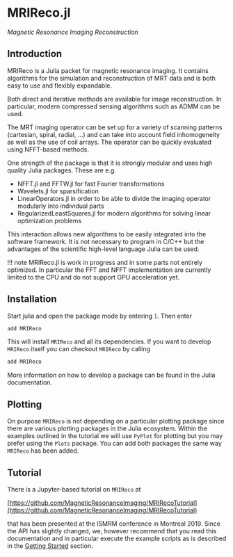 # MRIReco.jl

*Magnetic Resonance Imaging Reconstruction*

## Introduction

MRIReco is a Julia packet for magnetic resonance imaging. It contains algorithms for the simulation and reconstruction of MRT data and is both easy to use and flexibly expandable.

Both direct and iterative methods are available for image reconstruction. In particular, modern compressed sensing algorithms such as ADMM can be used.

The MRT imaging operator can be set up for a variety of scanning patterns (cartesian, spiral, radial, ...) and can take into account field inhomogeneity as well as the use of coil arrays. The operator can be quickly evaluated using NFFT-based methods.

One strength of the package is that it is strongly modular and uses high quality Julia packages. These are e.g.
 * NFFT.jl and FFTW.jl for fast Fourier transformations
 * Wavelets.jl for sparsification
 * LinearOperators.jl in order to be able to divide the imaging operator modularly into individual parts
 * RegularizedLeastSquares.jl for modern algorithms for solving linear optimization problems

This interaction allows new algorithms to be easily integrated into the software framework. It is not necessary to program in C/C++ but the advantages of the scientific high-level language Julia can be used.

!!! note
    MRIReco.jl is work in progress and in some parts not entirely optimized. In particular the FFT and NFFT implementation are currently limited to the CPU and do not support
    GPU acceleration yet.

## Installation

Start julia and open the package mode by entering `]`. Then enter
```julia
add MRIReco
```
This will install `MRIReco` and all its dependencies. If you want to develop
`MRIReco` itself you can checkout `MRIReco` by calling
```julia
add MRIReco
```
More information on how to develop a package can be found in the Julia documentation.

## Plotting

On purpose `MRIReco` is not depending on a particular plotting package since there
are various plotting packages in the Julia ecosystem. Within the examples outlined
in the tutorial we will use `PyPlot` for plotting but you may prefer using
the `Plots` package. You can add both packages the same way
`MRIReco` has been added.

## Tutorial

There is a Jupyter-based tutorial on `MRIReco` at

[https://github.com/MagneticResonanceImaging/MRIRecoTutorial](https://github.com/MagneticResonanceImaging/MRIRecoTutorial)

that has been presented at the ISMRM conference in Montreal 2019. Since the API
has slightly changed, we, however recommend that you read this documentation and
in particular execute the example scripts as is described in the [Getting Started](@ref) section.
